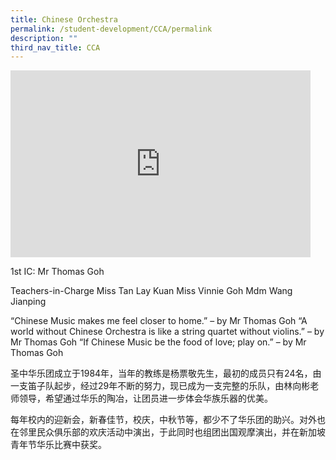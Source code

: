 ```yaml
---
title: Chinese Orchestra
permalink: /student-development/CCA/permalink
description: ""
third_nav_title: CCA
---
```

<iframe allowfullscreen="true" height="299" width="480" frameborder="0" src="https://docs.google.com/presentation/d/e/2PACX-1vREXgRP02_XARvogzIEkrEuMfM7EhDJDapBmuPPO0X49Apc_CcA0y04fw50dVdxUMWsVoJME0pGxEIC/embed?start=false&amp;loop=false&amp;delayms=3000"></iframe>

1st IC: Mr Thomas Goh

Teachers-in-Charge
Miss Tan Lay Kuan
Miss Vinnie Goh
Mdm Wang Jianping

“Chinese Music makes me feel closer to home.” – by Mr Thomas Goh
“A world without Chinese Orchestra is like a string quartet without violins.” – by Mr Thomas Goh
“If Chinese Music be the food of love; play on.” – by Mr Thomas Goh

圣中华乐团成立于1984年，当年的教练是杨票敬先生，最初的成员只有24名，由一支笛子队起步，经过29年不断的努力，现已成为一支完整的乐队，由林向彬老师领导，希望通过华乐的陶冶，让团员进一步体会华族乐器的优美。

每年校内的迎新会，新春佳节，校庆，中秋节等，都少不了华乐团的助兴。对外也在邻里民众俱乐部的欢庆活动中演出，于此同时也组团出国观摩演出，并在新加坡青年节华乐比赛中获奖。